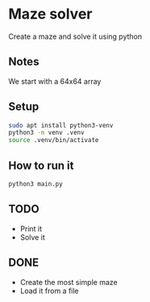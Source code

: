 
# Maze solver

Create a maze and solve it using python

## Notes

We start with a 64x64 array

## Setup

```bash
sudo apt install python3-venv
python3 -m venv .venv
source .venv/bin/activate
```

## How to run it

```bash
python3 main.py
```

## TODO

- Print it
- Solve it

## DONE

- Create the most simple maze
- Load it from a file
